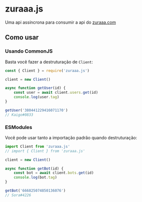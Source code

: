 zuraaa.js
=========

Uma api assíncrona para consumir a api do [zuraaa.com](https://github.com/zuraaa-projects/Zuraaa.com/wiki/Rest-API)

Como usar
---------

### Usando CommonJS

Basta você fazer a destruturação de `Client`:

```js
const { Client } = require('zuraaa.js')

client = new Client()

async function getUser(id) {
    const user = await client.users.get(id)
    console.log(user.tag)
}

getUser('380441229416071170')
// Kaigo#0833
```

### ESModules

Você pode usar tanto a importação padrão quando destruturação:

```js
import Client from 'zuraaa.js'
// import { Client } from 'zuraaa.js'

client = new Client()

async function getBot(id) {
    const bot = await client.bots.get(id)
    console.log(bot.tag)
}

getBot('666825074850136076')
// Sora#4226
```
